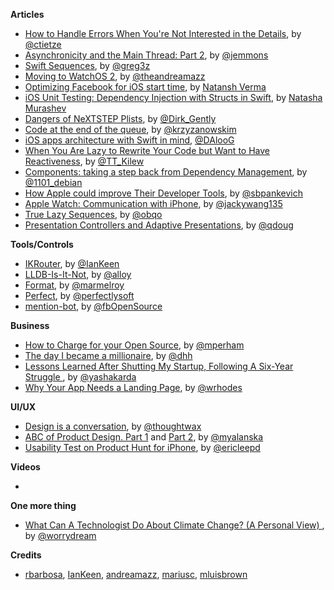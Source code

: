 **Articles** 

* [How to Handle Errors When You're Not Interested in the Details](http://christiantietze.de/posts/2015/11/error-handling-attempt/), by [@ctietze](https://twitter.com/ctietze)
* [Asynchronicity and the Main Thread: Part 2](http://www.figure.ink/blog/2015/11/22/asynchrony-and-the-main-thread-part-2), by [@jemmons](https://twitter.com/jemmons)
* [Swift Sequences](https://medium.com/swift-programming/swift-sequences-ce22d76f120c#.il08ci7nx), by [@greg3z](https://twitter.com/greg3z)
* [Moving to WatchOS 2](http://fancypixel.github.io/blog/2015/11/24/moving-to-watchos-2/), by [@theandreamazz](https://twitter.com/theandreamazz)  
* [Optimizing Facebook for iOS start time](https://code.facebook.com/posts/1675399786008080/optimizing-facebook-for-ios-start-time/), by [Natansh Verma](https://twitter.com/natansh)
* [iOS Unit Testing: Dependency Injection with Structs in Swift](http://natashatherobot.com/ios-unit-testing-dependency-injection-with-structs-in-swift/), by [Natasha Murashev](https://twitter.com/natashatherobot)
* [Dangers of NeXTSTEP Plists](http://pewpewthespells.com/blog/dangers_of_ascii_plists.html), by [@Dirk_Gently](https://twitter.com/Dirk_Gently)
* [Code at the end of the queue](http://blog.krzyzanowskim.com/2015/11/25/code-at-the-end-of-the-queue/), by [@krzyzanowskim](https://twitter.com/krzyzanowskim)
* [iOS apps architecture with Swift in mind](https://medium.com/@DAloG/ios-apps-architecture-with-swift-in-mind-68c2329c5e97#.9az8wfe2k), [@DAlooG](https://twitter.com/DAlooG)
* [When You Are Lazy to Rewrite Your Code but Want to Have Reactiveness](https://stanfy.com/blog/when-you-are-lazy-to-rewrite-your-code-but-want-to-have-reactiveness/), by [@TT_Kilew](https://twitter.com/TT_Kilew)
* [Components: taking a step back from Dependency Management](http://lowlevelbits.org/components-management/), by [@1101_debian](https://twitter.com/1101_debian)
* [How Apple could improve Their Developer Tools](http://stanislaw.github.io/2015/11/20/how-apple-could-improve-their-developer-tools.html), by [@sbpankevich](https://twitter.com/sbpankevich)
* [Apple Watch: Communication with iPhone](https://medium.com/@jackywangdeveloper/apple-watch-communication-with-iphone-af84d51ff810#.fpqcg8hks), by [@jackywang135](https://twitter.com/jackywang135)
* [True Lazy Sequences](http://www.obqo.de/blog/2015/11/25/true-lazy-sequences/), by [@obqo](https://twitter.com/obqo)
* [Presentation Controllers and Adaptive Presentations](https://pspdfkit.com/blog/2015/presentation-controllers/), by [@qdoug](https://twitter.com/qdoug)

**Tools/Controls**

* [IKRouter](https://github.com/IanKeen/IKRouter), by [@IanKeen](https://twitter.com/IanKay)
* [LLDB-Is-It-Not](https://github.com/alloy/LLDB-Is-It-Not), by [@alloy](https://twitter.com/alloy)
* [Format](https://github.com/marmelroy/format), by [@marmelroy](https://twitter.com/marmelroy)
* [Perfect](https://github.com/PerfectlySoft/Perfect), by [@perfectlysoft](https://twitter.com/perfectlysoft)
* [mention-bot](https://github.com/facebook/mention-bot), by [@fbOpenSource](https://twitter.com/fbOpenSource)



**Business**

* [How to Charge for your Open Source](http://www.mikeperham.com/2015/11/23/how-to-charge-for-your-open-source/), by [@mperham](https://twitter.com/mperham)
* [The day I became a millionaire](https://medium.com/@dhh/the-day-i-became-a-millionaire-55d7dc4d8293#.1xef896nh), by [@dhh](https://twitter.com/dhh)
* [Lessons Learned After Shutting My Startup, Following A Six-Year Struggle
](http://www.smashingmagazine.com/2015/11/lessons-learned-shutting-startup/), by [@yashakarda](https://twitter.com/yashakarda)
* [Why Your App Needs a Landing Page](http://savvyapps.com/blog/why-your-app-needs-a-landing-page), by [@wrhodes](https://twitter.com/wrhodes)


**UI/UX**

* [Design is a conversation](https://blog.intercom.io/design-is-a-conversation/), by [@thoughtwax](https://twitter.com/thoughtwax)
* [ABC of Product Design. Part 1](http://tubikstudio.com/abc-of-product-design/) and [Part 2](http://tubikstudio.com/abc-of-product-design-part-2/), by [@myalanska](https://twitter.com/myalanska)
* [Usability Test on Product Hunt for iPhone](https://medium.com/@ericjlee/usability-test-on-product-hunt-for-iphone-ba208a440175#.uvttx0b78), by [@ericleepd](https://twitter.com/ericleepd)


**Videos**

*

**One more thing**

* [What Can A Technologist Do About Climate Change? (A Personal View) ](http://worrydream.com/ClimateChange/), by [@worrydream](https://twitter.com/worrydream)

**Credits**

* [rbarbosa](https://github.com/rbarbosa), [IanKeen](https://github.com/IanKeen), [andreamazz](https://github.com/andreamazz), [mariusc](https://github.com/mariusc), [mluisbrown](https://github.com/mluisbrown)
